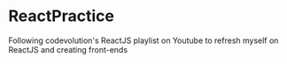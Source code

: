 # ReactPractice
Following codevolution's ReactJS playlist on Youtube to refresh myself on ReactJS and creating front-ends
